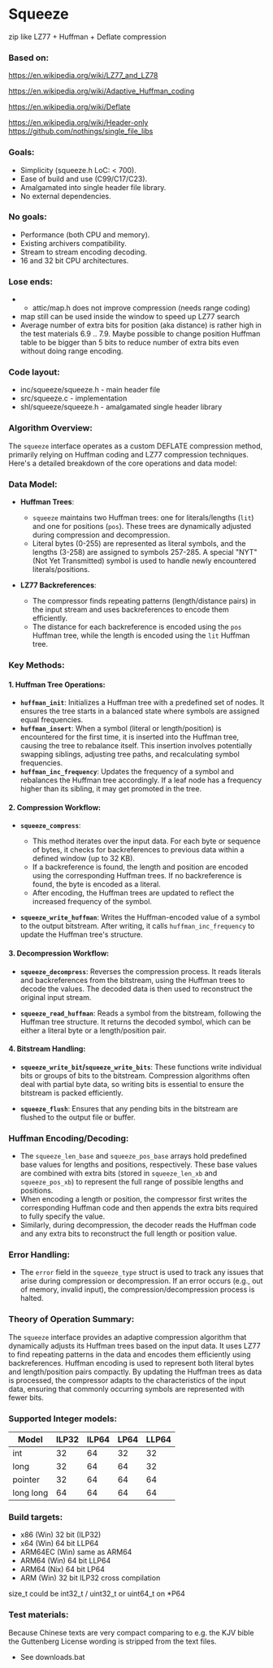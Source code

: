 # Squeeze

zip like LZ77 + Huffman + Deflate compression

### Based on:

https://en.wikipedia.org/wiki/LZ77_and_LZ78

https://en.wikipedia.org/wiki/Adaptive_Huffman_coding

https://en.wikipedia.org/wiki/Deflate

https://en.wikipedia.org/wiki/Header-only
https://github.com/nothings/single_file_libs

### Goals:

* Simplicity (squeeze.h LoC: < 700).
* Ease of build and use (C99/C17/C23).
* Amalgamated into single header file library.
* No external dependencies.

### No goals:

* Performance (both CPU and memory).
* Existing archivers compatibility.
* Stream to stream encoding decoding.
* 16 and 32 bit CPU architectures.

### Lose ends:

* * attic/map.h does not improve compression (needs range coding)
* map still can be used inside the window to speed up LZ77 search
* Average number of extra bits for position (aka distance) is rather
  high in the test materials 6.9 .. 7.9. Maybe possible to change
  position Huffman table to be bigger than 5 bits to reduce number
  of extra bits even without doing range encoding.

### Code layout:

* inc/squeeze/squeeze.h - main header file
* src/squeeze.c - implementation
* shl/squeeze/squeeze.h - amalgamated single header library

### Algorithm Overview:

The `squeeze` interface operates as a custom DEFLATE compression method, 
primarily relying on Huffman coding and LZ77 compression techniques. 
Here's a detailed breakdown of the core operations and data model:

### Data Model:
- **Huffman Trees**:
  - `squeeze` maintains two Huffman trees: one for literals/lengths (`lit`)
    and one for positions (`pos`). These trees are dynamically adjusted during
    compression and decompression.
  - Literal bytes (0-255) are represented as literal symbols, and the lengths
    (3-258) are assigned to symbols 257-285. A special "NYT" (Not Yet 
    Transmitted) symbol is used to handle newly encountered literals/positions.

- **LZ77 Backreferences**:
  - The compressor finds repeating patterns (length/distance pairs) in the 
    input stream and uses backreferences to encode them efficiently.
  - The distance for each backreference is encoded using the `pos` Huffman tree, 
    while the length is encoded using the `lit` Huffman tree.

### Key Methods:

#### 1. **Huffman Tree Operations**:
  - **`huffman_init`**: Initializes a Huffman tree with a predefined
    set of nodes. It ensures the tree starts in a balanced state where
    symbols are assigned equal frequencies.
  - **`huffman_insert`**: When a symbol (literal or length/position) is
    encountered for the first time, it is inserted into the Huffman tree,
    causing the tree to rebalance itself. This insertion involves potentially
    swapping siblings, adjusting tree paths, and recalculating symbol 
    frequencies.
  - **`huffman_inc_frequency`**: Updates the frequency of a symbol and 
    rebalances the Huffman tree accordingly. If a leaf node has a frequency 
    higher than its sibling, it may get promoted in the tree.

#### 2. **Compression Workflow**:
  - **`squeeze_compress`**: 
    - This method iterates over the input data. For each byte or sequence
      of bytes, it checks for backreferences to previous data within 
      a defined window (up to 32 KB).
    - If a backreference is found, the length and position are encoded 
      using the corresponding Huffman trees. If no backreference is found, 
      the byte is encoded as a literal.
    - After encoding, the Huffman trees are updated to reflect the increased 
      frequency of the symbol.
  
  - **`squeeze_write_huffman`**: Writes the Huffman-encoded value of a symbol
    to the output bitstream. After writing, it calls `huffman_inc_frequency` 
    to update the Huffman tree's structure.

#### 3. **Decompression Workflow**:
  - **`squeeze_decompress`**: Reverses the compression process. It reads 
    literals and backreferences from the bitstream, using the Huffman trees 
    to decode the values. The decoded data is then used to reconstruct 
    the original input stream.
  
  - **`squeeze_read_huffman`**: Reads a symbol from the bitstream, 
    following the Huffman tree structure. It returns the decoded symbol, 
    which can be either a literal byte or a length/position pair.

#### 4. **Bitstream Handling**:
  - **`squeeze_write_bit`/`squeeze_write_bits`**: These functions write
    individual bits or groups of bits to the bitstream. Compression
    algorithms often deal with partial byte data, so writing bits is
    essential to ensure the bitstream is packed efficiently.
  
  - **`squeeze_flush`**: Ensures that any pending bits in the bitstream
    are flushed to the output file or buffer.

### Huffman Encoding/Decoding:
- The `squeeze_len_base` and `squeeze_pos_base` arrays hold predefined
  base values for lengths and positions, respectively. These base values
  are combined with extra bits (stored in `squeeze_len_xb` and
  `squeeze_pos_xb`) to represent the full range of possible
  lengths and positions.
- When encoding a length or position, the compressor first writes the 
  corresponding Huffman code and then appends the extra bits required 
  to fully specify the value.
- Similarly, during decompression, the decoder reads the Huffman code 
  and any extra bits to reconstruct the full length or position value.

### Error Handling:
- The `error` field in the `squeeze_type` struct is used to track any 
  issues that arise during compression or decompression. 
  If an error occurs (e.g., out of memory, invalid input), the 
  compression/decompression process is halted.

### Theory of Operation Summary:
The `squeeze` interface provides an adaptive compression algorithm 
that dynamically adjusts its Huffman trees based on the input data. 
It uses LZ77 to find repeating patterns in the data and encodes 
them efficiently using backreferences. Huffman encoding is used to 
represent both literal bytes and length/position pairs compactly. 
By updating the Huffman trees as data is processed, the compressor 
adapts to the characteristics of the input data, ensuring that 
commonly occurring symbols are represented with fewer bits.

### Supported Integer models:

| Model     | ILP32 | ILP64 | LP64 | LLP64 |
|-----------|-------|-------|------|-------|
| int       | 32    | 64    | 32   | 32    |
| long      | 32    | 64    | 64   | 32    |
| pointer   | 32    | 64    | 64   | 64    |
| long long | 64    | 64    | 64   | 64    |

### Build targets:

* x86     (Win) 32 bit (ILP32)
* x64     (Win) 64 bit LLP64 
* ARM64EC (Win) same as ARM64 
* ARM64   (Win) 64 bit LLP64 
* ARM64   (Nix) 64 bit LP64 
* ARM     (Win) 32 bit ILP32 cross compilation

size_t could be int32_t / uint32_t or uint64_t on *P64  

### Test materials:

Because Chinese texts are very compact comparing to e.g. the KJV bible
the Guttenberg License wording is stripped from the text files.

* See downloads.bat
